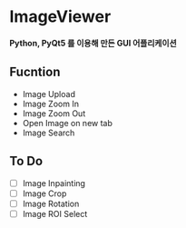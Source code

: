 # ImageViewer
**Python, PyQt5 를 이용해 만든 GUI 어플리케이션**

## Fucntion
- Image Upload
- Image Zoom In
- Image Zoom Out
- Open Image on new tab
- Image Search

## To Do
- [ ] Image Inpainting
- [ ] Image Crop
- [ ] Image Rotation
- [ ] Image ROI Select
